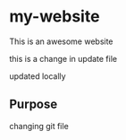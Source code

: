 # my-website 
 
This is an awesome website


this is a change in update file

updated locally


## Purpose
changing git file
